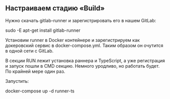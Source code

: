 ## Настраиваем стадию «Build»

Нужно скачать gitlab-runner и зарегистрировать его в нашем GitLab:

sudo -E apt-get install gitlab-runner

Установим runner в Docker контейнере и зарегистрируем как докеровский сервис в docker-compose.yml. Таким образом он очутится в одной сети с GitLab.

В секции RUN лежит установка раннера и TypeScript, а уже регистрация и запуск пошли в CMD секцию. Немного уродливо, но работать будет. По крайней мере один раз.

Запустить:

docker-compose up -d runner-ts

